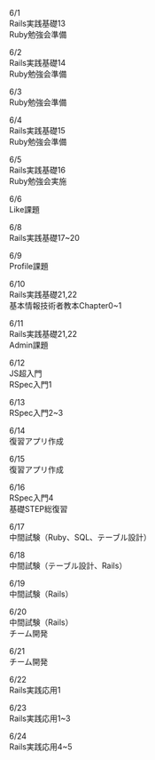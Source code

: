 6/1<br>
  Rails実践基礎13<br>
  Ruby勉強会準備<br>

6/2<br>
  Rails実践基礎14<br>
  Ruby勉強会準備<br>

6/3<br>
  Ruby勉強会準備<br>

6/4<br>
  Rails実践基礎15<br>
  Ruby勉強会準備<br>

6/5<br>
  Rails実践基礎16<br>
  Ruby勉強会実施<br>

6/6<br>
  Like課題<br>

6/8<br>
  Rails実践基礎17~20<br>

6/9<br>
  Profile課題<br>

6/10<br>
  Rails実践基礎21,22<br>
  基本情報技術者教本Chapter0~1<br>

6/11<br>
  Rails実践基礎21,22<br>
  Admin課題<br>

6/12<br>
  JS超入門<br>
  RSpec入門1<br>

6/13<br>
  RSpec入門2~3<br>

6/14<br>
  復習アプリ作成<br>

6/15<br>
  復習アプリ作成<br>

6/16<br>
  RSpec入門4<br>
  基礎STEP総復習<br>

6/17<br>
  中間試験（Ruby、SQL、テーブル設計）<br>

6/18<br>
  中間試験（テーブル設計、Rails）<br>

6/19<br>
  中間試験（Rails）<br>

6/20<br>
  中間試験（Rails）<br>
  チーム開発<br>
  
6/21<br>
  チーム開発<br>

6/22<br>
  Rails実践応用1<br>

6/23<br>
  Rails実践応用1~3<br>

6/24<br>
  Rails実践応用4~5<br>
